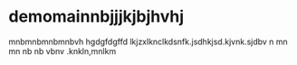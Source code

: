 # demomainnbjjjkjbjhvhj

mnbmnbmnbmnbvh
hgdgfdgffd
lkjzxlknclkdsnfk.jsdhkjsd.kjvnk.sjdbv
n mn mn nb nb vbnv
.knkln,mnlkm
